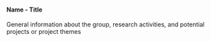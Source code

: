 #### Name - Title

<div class="social-profile">
<div class="contact-icons">
<a href="" title="email"><i class="fa-solid fa-envelope"></i></a>
<a href="" title="Google Scholar"><i class="ai ai-google-scholar"></i></a>
<a href="" title="LinkedIn"><i class="fa-brands fa-linkedin"></i></a>
<a href="" title="Bluesky"><i class="fa-brands fa-bluesky"></i></a>
<a href="" title="GitHub"><i class="fa-brands fa-github"></i></a>
<a href="" title="Lab page"><i class="fa-solid fa-house"></i></a>
<i class=></i>
</div>
</div>

General information about the group, research activities, and potential projects or project themes